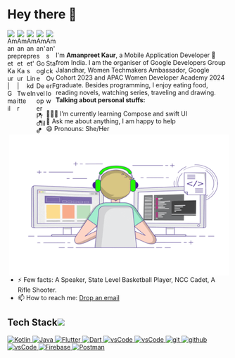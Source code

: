 # Hey there 👋 
<a href="mailto:kauramanp1808@gmail.com?subject=Feedback%20From%20Github&body=Hello, I am [your_name]">
  <img align="left" alt="Amanpreet Kaur | Gmail" width="22px" src="https://cdn.jsdelivr.net/npm/simple-icons@v3/icons/gmail.svg" />
</a>
<a href="https://twitter.com/amanp_kaur">
  <img align="left" alt="Amanpreet Kaur | Twitter" width="22px" src="https://cdn.jsdelivr.net/npm/simple-icons@v3/icons/twitter.svg" />
</a>
<a href="https://www.linkedin.com/in/kauramanp/">
  <img align="left" alt="Amanpreet's LinkdeIn" width="22px" src="https://cdn.jsdelivr.net/npm/simple-icons@v3/icons/linkedin.svg" />
</a>
<a href="https://g.dev/kauramanp" >
  <img align="left" alt="Aman's Google Developer Profile" width="22px" src="https://cdn.jsdelivr.net/npm/simple-icons@v3/icons/google.svg">
</a> 
  
<a href="https://stackoverflow.com/users/8075762/amanpreet-kaur">
  <img align="left" alt="Aman's StackOverFlow" width="22px" src="https://cdn.jsdelivr.net/npm/simple-icons@v3/icons/stackoverflow.svg">
</a> 
<br/>
<br>

I'm <b>Amanpreet Kaur</b>, a Mobile Application Developer 🚀 from India. I am the organiser of Google Developers Group Jalandhar, Women Techmakers Ambassador, Google Cohort 2023 and APAC Women Developer Academy 2024 graduate. Besides programming, I enjoy eating food, reading novels, watching series, traveling and drawing.
   <img align="right" alt="GIF" src="https://github.com/kauramanp/kauramanp/blob/main/image.gif?raw=true" width="500" height="320" />
<b>Talking about personal stuffs:</b>

- 👨🏽‍💻 I’m currently learning Compose and swift UI
- 💬 Ask me about anything, I am happy to help
- 😄 Pronouns: She/Her 
- ⚡ Few facts: A Speaker, State Level Basketball Player, NCC Cadet, A Rifle Shooter.
- 📫 How to reach me: [Drop an email](mailto:kauramanp1808@gmail.com?subject=Feedback%20From%20Github&body=Hello,)



## Tech Stack<img src = "https://media2.giphy.com/media/QssGEmpkyEOhBCb7e1/giphy.gif?cid=ecf05e47a0n3gi1bfqntqmob8g9aid1oyj2wr3ds3mg700bl&rid=giphy.gif" width = 32px> 
  <a href="https://www.kotlin.org" target="_blank">
    <img alt="Kotlin" src="https://img.shields.io/badge/Kotlin-B125EA?style=for-the-badge&logo=kotlin&logoColor=white">
  </a>
    <a href="https://www.java.com/en/" target="_blank">
    <img alt="Java" src="https://img.shields.io/badge/Java-FF4500?style=for-the-badge&logo=java&logoColor=orange">
  </a>
      <a href="https://flutter.dev/" target="_blank">
    <img alt="Flutter" src="https://img.shields.io/badge/Flutter-42A5F5?style=for-the-badge&logo=flutter&logoColor=white">
  </a>
    </a>
      <a href="https://flutter.dev/" target="_blank">
    <img alt="Dart" src="https://img.shields.io/badge/dart-%230175C2.svg?style=for-the-badge&logo=dart&logoColor=white">
  </a>
  
  <a href="" target="_blank">
    <img src="https://img.shields.io/badge/C-649AD2.svg?style=for-the-badge&logo=c&logoColor=white" alt="vsCode"/> 
  </a>
  
  <a href="" target="_blank">
    <img src="https://img.shields.io/badge/C++-649AD2.svg?style=for-the-badge&logo=cplusplus&logoColor=white" alt="vsCode"/> 
  </a>
   <a href="https://git-scm.com/" target="_blank">
    <img src="https://img.shields.io/badge/git-F05032.svg?style=for-the-badge&logo=git&logoColor=white"
      alt="git"/>
  </a>
  <a href="https://github.com/kauramanp" target="_blank">
    <img src="https://img.shields.io/badge/github-181717.svg?style=for-the-badge&logo=github&logoColor=white" alt="github" />
  </a>
  <a href="https://code.visualstudio.com/" target="_blank">
    <img src="https://img.shields.io/badge/vscode-007ACC.svg?style=for-the-badge&logo=visualstudiocode&logoColor=white" alt="vsCode"/> 
  </a>
   <a href="" target="_blank">
    <img alt="Firebase" src="https://img.shields.io/badge/firebase-%23039BE5.svg?style=for-the-badge&logo=firebase">
  </a> 
  
   <a href="Postman"  target="_blank">
    <img alt="Postman" src="https://img.shields.io/badge/Postman-FF6C37?style=for-the-badge&logo=postman&logoColor=white">
  </a> 
 <div>


